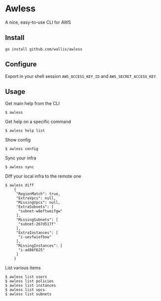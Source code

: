 # Awless

A nice, easy-to-use CLI for AWS

## Install

    go install github.com/wallix/awless

## Configure

Export in your shell session `AWS_ACCESS_KEY_ID` and `AWS_SECRET_ACCESS_KEY`

## Usage

Get main help from the CLI

    $ awless

Get help on a specific command

    $ awless help list

Show config

    $ awless config

Sync your infra

    $ awless sync

Diff your local infra to the remote one

    $ awless diff
        {
         "RegionMatch": true,
         "ExtraVpcs": null,
         "MissingVpcs": null,
         "ExtraSubnets": [
          "subnet-w8eftweifgw"
         ],
         "MissingSubnets": [
          "subnet-267d517f"
         ],
         "ExtraInstances": [
          "i-uevfwiefbow"
         ],
         "MissingInstances": [
          "i-ad86f625"
         ]
        }

List various items

    $ awless list users
    $ awless list policies
    $ awless list instances
    $ awless list vpcs
    $ awless list subnets
